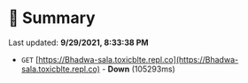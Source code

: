 # 📖 Summary
Last updated: **9/29/2021, 8:33:38 PM**

- `GET` [https://Bhadwa-sala.toxicblte.repl.co](https://Bhadwa-sala.toxicblte.repl.co) - **Down** (105293ms)
